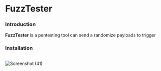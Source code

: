 # FuzzTester
### Introduction
**FuzzTester** is a pentesting tool can send a randomize payloads to trigger 
### Installation
```

```
![Screenshot (41)](https://user-images.githubusercontent.com/100557534/172819368-7e9eb2d5-d4bf-45bc-a281-9fc6968f76e8.png)
